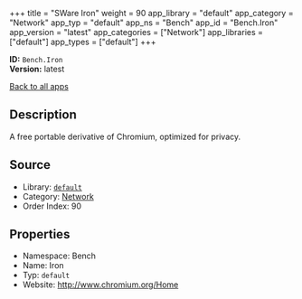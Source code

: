 ﻿+++
title = "SWare Iron"
weight = 90
app_library = "default"
app_category = "Network"
app_typ = "default"
app_ns = "Bench"
app_id = "Bench.Iron"
app_version = "latest"
app_categories = ["Network"]
app_libraries = ["default"]
app_types = ["default"]
+++

**ID:** `Bench.Iron`  
**Version:** latest  
<!--more-->

[Back to all apps](/apps/)

## Description
A free portable derivative of Chromium, optimized for privacy.

## Source

* Library: [`default`](/app_libraries/default)
* Category: [Network](/app_categories/network)
* Order Index: 90

## Properties

* Namespace: Bench
* Name: Iron
* Typ: `default`
* Website: <http://www.chromium.org/Home>

